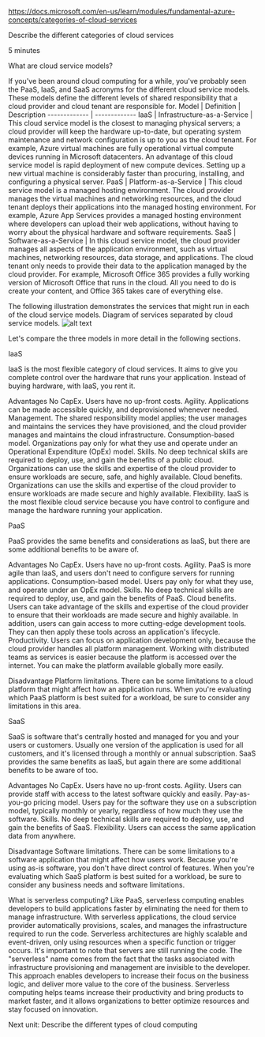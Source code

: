 https://docs.microsoft.com/en-us/learn/modules/fundamental-azure-concepts/categories-of-cloud-services

Describe the different categories of cloud services

5 minutes

What are cloud service models?

If you've been around cloud computing for a while, you've probably seen the PaaS, IaaS, and SaaS acronyms for the different cloud service models. These models define the different levels of shared responsibility that a cloud provider and cloud tenant are responsible for.
Model  |	Definition   |	Description
------------- | -------------
IaaS  |	Infrastructure-as-a-Service |	This cloud service model is the closest to managing physical servers; a cloud provider will keep the hardware up-to-date, but operating system maintenance and network configuration is up to you as the cloud tenant. For example, Azure virtual machines are fully operational virtual compute devices running in Microsoft datacenters. An advantage of this cloud service model is rapid deployment of new compute devices. Setting up a new virtual machine is considerably faster than procuring, installing, and configuring a physical server.
PaaS  |	Platform-as-a-Service  |	This cloud service model is a managed hosting environment. The cloud provider manages the virtual machines and networking resources, and the cloud tenant deploys their applications into the managed hosting environment. For example, Azure App Services provides a managed hosting environment where developers can upload their web applications, without having to worry about the physical hardware and software requirements.
SaaS  |	Software-as-a-Service  |	In this cloud service model, the cloud provider manages all aspects of the application environment, such as virtual machines, networking resources, data storage, and applications. The cloud tenant only needs to provide their data to the application managed by the cloud provider. For example, Microsoft Office 365 provides a fully working version of Microsoft Office that runs in the cloud. All you need to do is create your content, and Office 365 takes care of everything else.

The following illustration demonstrates the services that might run in each of the cloud service models.
Diagram of services separated by cloud service models.
![alt text](https://docs.microsoft.com/en-us/learn/azure-fundamentals/fundamental-azure-concepts/media/iaas-paas-saas.png)

Let's compare the three models in more detail in the following sections.


IaaS

IaaS is the most flexible category of cloud services. It aims to give you complete control over the hardware that runs your application. Instead of buying hardware, with IaaS, you rent it.

Advantages
No CapEx. Users have no up-front costs.
Agility. Applications can be made accessible quickly, and deprovisioned whenever needed.
Management. The shared responsibility model applies; the user manages and maintains the services they have provisioned, and the cloud provider manages and maintains the cloud infrastructure.
Consumption-based model. Organizations pay only for what they use and operate under an Operational Expenditure (OpEx) model.
Skills. No deep technical skills are required to deploy, use, and gain the benefits of a public cloud. Organizations can use the skills and expertise of the cloud provider to ensure workloads are secure, safe, and highly available.
Cloud benefits. Organizations can use the skills and expertise of the cloud provider to ensure workloads are made secure and highly available.
Flexibility. IaaS is the most flexible cloud service because you have control to configure and manage the hardware running your application.


PaaS

PaaS provides the same benefits and considerations as IaaS, but there are some additional benefits to be aware of.

Advantages
No CapEx. Users have no up-front costs.
Agility. PaaS is more agile than IaaS, and users don't need to configure servers for running applications.
Consumption-based model. Users pay only for what they use, and operate under an OpEx model.
Skills. No deep technical skills are required to deploy, use, and gain the benefits of PaaS.
Cloud benefits. Users can take advantage of the skills and expertise of the cloud provider to ensure that their workloads are made secure and highly available. In addition, users can gain access to more cutting-edge development tools. They can then apply these tools across an application's lifecycle.
Productivity. Users can focus on application development only, because the cloud provider handles all platform management. Working with distributed teams as services is easier because the platform is accessed over the internet. You can make the platform available globally more easily.

Disadvantage
Platform limitations. There can be some limitations to a cloud platform that might affect how an application runs. When you're evaluating which PaaS platform is best suited for a workload, be sure to consider any limitations in this area.


SaaS

SaaS is software that's centrally hosted and managed for you and your users or customers. Usually one version of the application is used for all customers, and it's licensed through a monthly or annual subscription.
SaaS provides the same benefits as IaaS, but again there are some additional benefits to be aware of too.

Advantages
No CapEx. Users have no up-front costs.
Agility. Users can provide staff with access to the latest software quickly and easily.
Pay-as-you-go pricing model. Users pay for the software they use on a subscription model, typically monthly or yearly, regardless of how much they use the software.
Skills. No deep technical skills are required to deploy, use, and gain the benefits of SaaS.
Flexibility. Users can access the same application data from anywhere.

Disadvantage
Software limitations. There can be some limitations to a software application that might affect how users work. Because you're using as-is software, you don't have direct control of features. When you're evaluating which SaaS platform is best suited for a workload, be sure to consider any business needs and software limitations.


What is serverless computing?
Like PaaS, serverless computing enables developers to build applications faster by eliminating the need for them to manage infrastructure. With serverless applications, the cloud service provider automatically provisions, scales, and manages the infrastructure required to run the code. Serverless architectures are highly scalable and event-driven, only using resources when a specific function or trigger occurs.
It's important to note that servers are still running the code. The "serverless" name comes from the fact that the tasks associated with infrastructure provisioning and management are invisible to the developer. This approach enables developers to increase their focus on the business logic, and deliver more value to the core of the business. Serverless computing helps teams increase their productivity and bring products to market faster, and it allows organizations to better optimize resources and stay focused on innovation.


Next unit: Describe the different types of cloud computing

